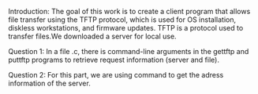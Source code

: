 Introduction:
The goal of this work is to create a client program that allows file transfer using the TFTP protocol, which is used for OS installation, diskless workstations, and firmware updates. 
TFTP is a protocol used to transfer files.We downloaded a server for local use. 

Question 1:
In a file .c, there is command-line arguments in the gettftp and puttftp programs to retrieve request information (server and file).

Question 2:
For this part, we are using command to get the adress information of the server.






